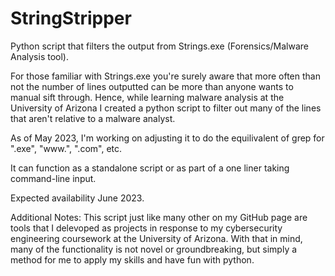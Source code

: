 # StringStripper
Python script that filters the output from Strings.exe (Forensics/Malware Analysis tool). 

For those familiar with Strings.exe you're surely aware that more often than not the number of lines outputted
can be more than anyone wants to manual sift through. Hence, while learning malware analysis at the
University of Arizona I created a python script to filter out many of the lines that aren't relative to 
a malware analyst. 

As of May 2023, I'm working on adjusting it to do the equilivalent of grep for ".exe", "www.", ".com", etc. 

It can function as a standalone script or as part of a one liner taking command-line input. 

Expected availability June 2023. 

Additional Notes: This script just like many other on my GitHub page are tools that I delevoped as projects
in response to my cybersecurity engineering coursework at the University of Arizona. With that in mind, many 
of the functionality is not novel or groundbreaking, but simply a method for me to apply my skills and have 
fun with python. 
